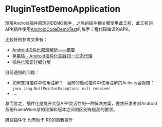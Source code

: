 # PluginTestDemoApplication


理解Android插件原理的DEMO练手，之后的插件相关都使用此工程，此工程的APK插件使用[AndroidCodeDemoTest](https://github.com/sparkfengbo/AndroidCodeDemoTest)的练手工程代码编译的APK。

比较好的参考文章有：

- [Android插件化原理解析——概要](http://weishu.me/2016/01/28/understand-plugin-framework-overview/)
- [苹果核 - Android插件化实践(1)--动态代理](http://pingguohe.net/2017/12/25/android-plugin-practice-part-1.html)
- [插件化知识详细分解](http://blog.csdn.net/yulong0809/article/details/56841993)


目前遇到的问题：

- 如何支持插件中使用注解？   目前的启动插件中使用注解的Activity会报错：`java.lang.NullPointerException: null receiver`
- ....

总而言之，插件化是提升大型APP灵活性的一种解决方案，要求开发者对Android系统FrameWork层的理解和版本之间的区别有极高的要求。

研究插件化 也有助于 RD的自我提升
